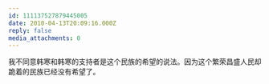 ```yaml
---
id: 111137527879445005
date: 2010-04-13T20:09:16.000Z
reply: false
media_attachments: 0
---
```


我不同意韩寒和韩寒的支持者是这个民族的希望的说法。因为这个繁荣昌盛人民却跪着的民族已经没有希望了。

